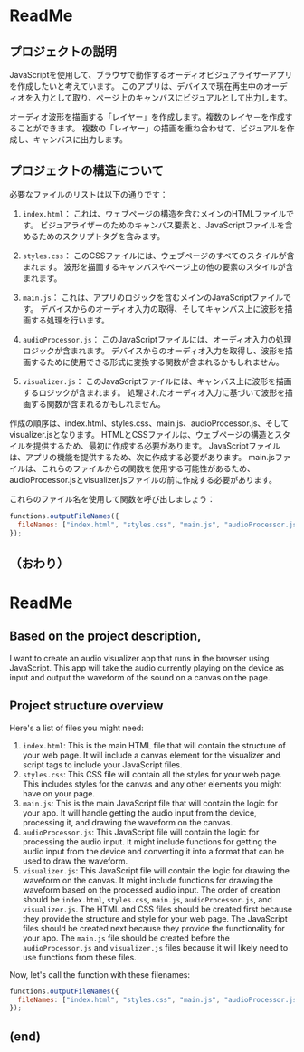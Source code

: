 # ReadMe

## プロジェクトの説明

JavaScriptを使用して、ブラウザで動作するオーディオビジュアライザーアプリを作成したいと考えています。
このアプリは、デバイスで現在再生中のオーディオを入力として取り、ページ上のキャンバスにビジュアルとして出力します。

オーディオ波形を描画する「レイヤー」を作成します。複数のレイヤ－を作成することができます。
複数の「レイヤー」の描画を重ね合わせて、ビジュアルを作成し、キャンバスに出力します。

## プロジェクトの構造について

必要なファイルのリストは以下の通りです：
1. `index.html`：
  これは、ウェブページの構造を含むメインのHTMLファイルです。
  ビジュアライザーのためのキャンバス要素と、JavaScriptファイルを含めるためのスクリプトタグを含みます。

2. `styles.css`：
  このCSSファイルには、ウェブページのすべてのスタイルが含まれます。
  波形を描画するキャンバスやページ上の他の要素のスタイルが含まれます。

3. `main.js`：
  これは、アプリのロジックを含むメインのJavaScriptファイルです。
  デバイスからのオーディオ入力の取得、そしてキャンバス上に波形を描画する処理を行います。

4. `audioProcessor.js`：
  このJavaScriptファイルには、オーディオ入力の処理ロジックが含まれます。
  デバイスからのオーディオ入力を取得し、波形を描画するために使用できる形式に変換する関数が含まれるかもしれません。

5. `visualizer.js`：
  このJavaScriptファイルには、キャンバス上に波形を描画するロジックが含まれます。
  処理されたオーディオ入力に基づいて波形を描画する関数が含まれるかもしれません。

作成の順序は、index.html、styles.css、main.js、audioProcessor.js、そしてvisualizer.jsとなります。
HTMLとCSSファイルは、ウェブページの構造とスタイルを提供するため、最初に作成する必要があります。
JavaScriptファイルは、アプリの機能を提供するため、次に作成する必要があります。
main.jsファイルは、これらのファイルからの関数を使用する可能性があるため、audioProcessor.jsとvisualizer.jsファイルの前に作成する必要があります。

これらのファイル名を使用して関数を呼び出しましょう：
```javascript
functions.outputFileNames({
  fileNames: ["index.html", "styles.css", "main.js", "audioProcessor.js", "visualizer.js"]
});
```

（おわり）
---
# ReadMe

## Based on the project description,

I want to create an audio visualizer app that runs in the browser using JavaScript. This app will take the audio currently playing on the device as input and output the waveform of the sound on a canvas on the page.

## Project structure overview

Here's a list of files you might need:
  1. `index.html`: This is the main HTML file that will contain the structure of your web page. It will include a canvas element for the visualizer and script tags to include your JavaScript files.
  2. `styles.css`: This CSS file will contain all the styles for your web page. This includes styles for the canvas and any other elements you might have on your page.
  3. `main.js`: This is the main JavaScript file that will contain the logic for your app. It will handle getting the audio input from the device, processing it, and drawing the waveform on the canvas.
  4. `audioProcessor.js`: This JavaScript file will contain the logic for processing the audio input. It might include functions for getting the audio input from the device and converting it into a format that can be used to draw the waveform.
  5. `visualizer.js`: This JavaScript file will contain the logic for drawing the waveform on the canvas. It might include functions for drawing the waveform based on the processed audio input.
The order of creation should be `index.html`, `styles.css`, `main.js`, `audioProcessor.js`, and `visualizer.js`. The HTML and CSS files should be created first because they provide the structure and style for your web page. The JavaScript files should be created next because they provide the functionality for your app. The `main.js` file should be created before the `audioProcessor.js` and `visualizer.js` files because it will likely need to use functions from these files.

Now, let's call the function with these filenames:
```javascript
functions.outputFileNames({
  fileNames: ["index.html", "styles.css", "main.js", "audioProcessor.js", "visualizer.js"]
});
```

(end)
---